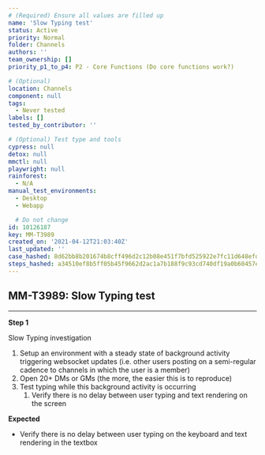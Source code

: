 ```yaml
---
# (Required) Ensure all values are filled up
name: 'Slow Typing test'
status: Active
priority: Normal
folder: Channels
authors: ''
team_ownership: []
priority_p1_to_p4: P2 - Core Functions (Do core functions work?)

# (Optional)
location: Channels
component: null
tags:
  - Never tested
labels: []
tested_by_contributor: ''

# (Optional) Test type and tools
cypress: null
detox: null
mmctl: null
playwright: null
rainforest:
  - N/A
manual_test_environments:
  - Desktop
  - Webapp

  # Do not change
id: 10126187
key: MM-T3989
created_on: '2021-04-12T21:03:40Z'
last_updated: ''
case_hashed: 8d62bb8b201674b8cff496d2c12b08e451f7bfd525922e7fc11d648efdeea6985270456ad85303033a39023fb51a8126
steps_hashed: a34510ef8b5ff05b45f9662d2ac1a7b188f9c93cd740df19a0b60457ef9810b8d5af5a793a65822b65cbc2aa3bcbe57e
---
```


<!-- (Auto-generated) Based on frontmatter's "key" and "name" -->

## MM-T3989: Slow Typing test

---

**Step 1**

Slow Typing investigation

1. Setup an environment with a steady state of background activity triggering websocket updates (i.e. other users posting on a semi-regular cadence to channels in which the user is a member)
2. Open 20+ DMs or GMs (the more, the easier this is to reproduce)
3. Test typing while this background activity is occurring
   1. Verify there is no delay between user typing and text rendering on the screen

**Expected**

- Verify there is no delay between user typing on the keyboard and text rendering in the textbox
